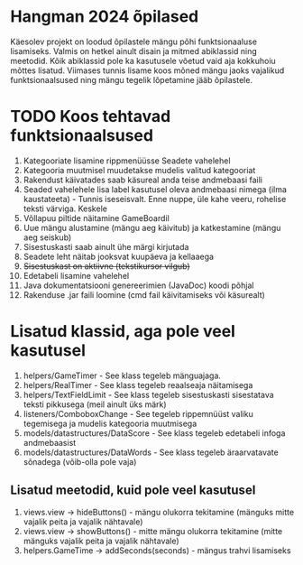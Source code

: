 # Hangman 2024 õpilased

Käesolev projekt on loodud õpilastele mängu põhi funktsionaaluse lisamiseks. Valmis on hetkel ainult disain ja mitmed
abiklassid ning meetodid. Kõik abiklassid pole ka kasutusele võetud vaid aja kokkuhoiu mõttes lisatud. Viimases tunnis
lisame koos mõned mängu jaoks vajalikud funktsionaalsused ning mängu tegelik lõpetamine jääb õpilastele.

# TODO Koos tehtavad funktsionaalsused 
1. Kategooriate lisamine rippmenüüsse Seadete vahelehel
2. Kategooria muutmisel muudetakse mudelis valitud kategooriat
3. Rakendust käivatades saab käsureal anda teise andmebaasi faili
4. Seaded vahelehele lisa label kasutusel oleva andmebaasi nimega (ilma kaustateeta) - Tunnis iseseisvalt. Enne nuppe, üle kahe veeru, rohelise teksti värviga. Keskele 
5. Võllapuu piltide näitamine GameBoardil
6. Uue mängu alustamine (mängu aeg käivitub) ja katkestamine (mängu aeg seiskub)
7. Sisestuskasti saab ainult ühe märgi kirjutada
8. Seadete leht näitab jooksvat kuupäeva ja kellaaega
9. ~~Sisestuskast on aktiivne (tekstikursor vilgub)~~
10. Edetabeli lisamine vahelehel
11. Java dokumentatsiooni genereerimien (JavaDoc) koodi põhjal
12. Rakenduse .jar faili loomine (cmd fail käivitamiseks või käsurealt)

# Lisatud klassid, aga pole veel kasutusel
1. helpers/GameTimer - See klass tegeleb mänguajaga.
2. helpers/RealTimer - See klass tegeleb reaalseaja näitamisega
3. helpers/TextFieldLimit - See klass tegeleb sisestuskasti sisestatava teksti pikkusega (meil ainult üks märk)
4. listeners/ComboboxChange - See tegeleb rippemnüüst valiku tegemisega ja mudelis kategooria muutmisega
4. models/datastructures/DataScore - See klass tegeleb edetabeli infoga andmebaasist
5. models/datastructures/DataWords - See klass tegeleb äraarvatavate sõnadega (võib-olla pole vaja)

## Lisatud meetodid, kuid pole veel kasutusel
1. views.view -> hideButtons() - mängu olukorra tekitamine (mänguks mitte vajalik peita ja vajalik nähtavale)
2. views.view -> showButtons() - mitte mängu olukorra tekitamine (mitte mänguks vajalik peita ja vajalik nähtavale)
3. helpers.GameTime -> addSeconds(seconds) - mängus trahvi lisamiseks
